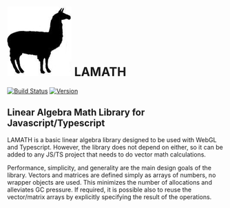 
# ![Logo](images/llama.jpg) LAMATH 

[![Build Status](https://travis-ci.org/johtela/lamath.svg?branch=master)](https://travis-ci.org/johtela/lamath)
[![Version](https://img.shields.io/npm/v/lamath)](https://www.npmjs.com/package/lamath)

## Linear Algebra Math Library for Javascript/Typescript 

LAMATH is a basic linear algebra library designed to be used with WebGL and Typescript. However, 
the library does not depend on either, so it can be added to any JS/TS project that needs to do 
vector math calculations.

Performance, simplicity, and generality are the main design goals of the library. Vectors and matrices 
are defined simply as arrays of numbers, no wrapper objects are used. This minimizes the number of 
allocations and alleviates GC pressure. If required, it is possible also to reuse the vector/matrix
arrays by explicitly specifying the result of the operations.


